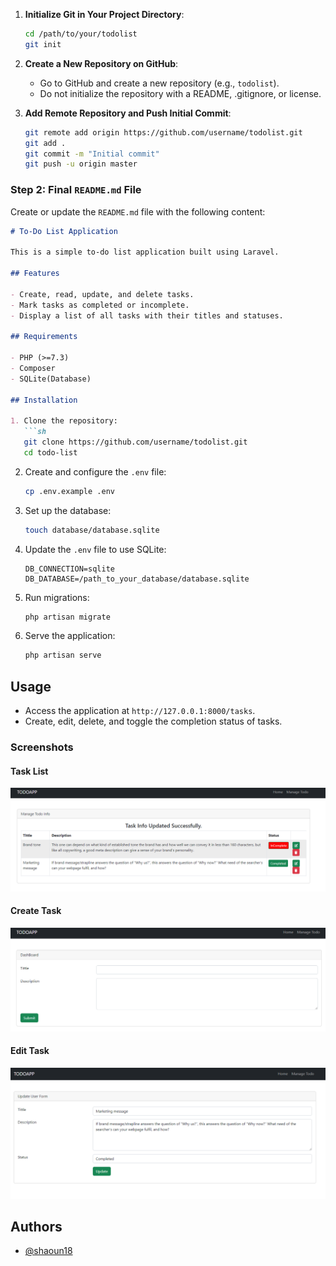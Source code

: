
1. **Initialize Git in Your Project Directory**:
   ```sh
   cd /path/to/your/todolist
   git init
   ```

2. **Create a New Repository on GitHub**:
    - Go to GitHub and create a new repository (e.g., `todolist`).
    - Do not initialize the repository with a README, .gitignore, or license.

3. **Add Remote Repository and Push Initial Commit**:
   ```sh
   git remote add origin https://github.com/username/todolist.git
   git add .
   git commit -m "Initial commit"
   git push -u origin master
   ```

### Step 2: Final `README.md` File

Create or update the `README.md` file with the following content:

```md
# To-Do List Application

This is a simple to-do list application built using Laravel.

## Features

- Create, read, update, and delete tasks.
- Mark tasks as completed or incomplete.
- Display a list of all tasks with their titles and statuses.

## Requirements

- PHP (>=7.3)
- Composer
- SQLite(Database)

## Installation

1. Clone the repository:
   ```sh
   git clone https://github.com/username/todolist.git
   cd todo-list
   ```


2. Create and configure the `.env` file:
   ```sh
   cp .env.example .env
   ```

3. Set up the database:
   ```sh
   touch database/database.sqlite
   ```

4. Update the `.env` file to use SQLite:
   ```env
   DB_CONNECTION=sqlite
   DB_DATABASE=/path_to_your_database/database.sqlite
   ```

5. Run migrations:
   ```sh
   php artisan migrate
   ```

6. Serve the application:
   ```sh
   php artisan serve
   ```

## Usage

- Access the application at `http://127.0.0.1:8000/tasks`.
- Create, edit, delete, and toggle the completion status of tasks.

### Screenshots

#### Task List

![Task List](screenshots/task_list.png)

#### Create Task

![Create Task](screenshots/create_task.png)

#### Edit Task

![Edit Task](screenshots/edit_task.png)

## Authors

- [@shaoun18](https://www.github.com/shaoun18)

